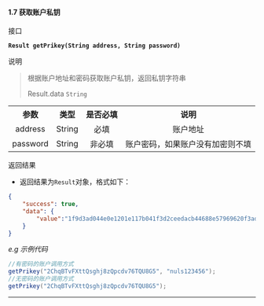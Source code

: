 #### 1.7 获取账户私钥
接口

**`Result getPrikey(String address, String password)`**

说明
> 根据账户地址和密码获取账户私钥，返回私钥字符串
>
> Result.data `String`

<table>
    <tr>
        <th align="center">参数</th>
        <th align="center">类型</th>
        <th align="center">是否必填</th>
        <th align="center">说明</th>
    </tr>
    <tr>
        <td align="center">address</td>
        <td align="center">String</td>
        <td align="center">必填</td>
        <td align="center">账户地址</td>
    </tr>
     <tr>
        <td align="center">password</td>
        <td align="center">String</td>
        <td align="center">非必填</td>
        <td align="center">账户密码，如果账户没有加密则不填</td>
    </tr>
    </table>

返回结果  

- 返回结果为`Result`对象，格式如下：

```json
{
    "success": true,
    "data": {
		"value":"1f9d3ad044e0e1201e117b041f3d2ceedacb44688e57969620f3ad7a4d6e9d24"
    }
}
```
*e.g 示例代码*

```java
//有密码的账户调用方式
getPrikey("2ChqBTvFXttQsghj8zQpcdv76TQU8G5", "nuls123456");
//无密码的账户调用方式
getPrikey("2ChqBTvFXttQsghj8zQpcdv76TQU8G5");
```
---
